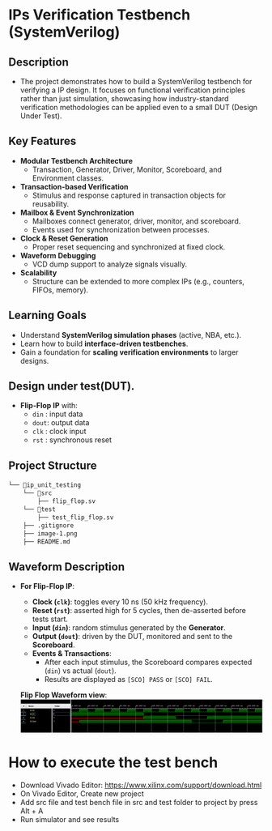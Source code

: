 # IPs Verification Testbench (SystemVerilog)

## Description 
  - The project demonstrates how to build a SystemVerilog testbench for verifying a IP design. It focuses on functional verification principles rather than just simulation, showcasing how industry-standard verification methodologies can be applied even to a small DUT (Design Under Test).

## Key Features 
- **Modular Testbench Architecture**
  - Transaction, Generator, Driver, Monitor, Scoreboard, and Environment classes.
- **Transaction-based Verification**
  - Stimulus and response captured in transaction objects for reusability.
- **Mailbox & Event Synchronization**
  - Mailboxes connect generator, driver, monitor, and scoreboard.
  - Events used for synchronization between processes.
- **Clock & Reset Generation**
  - Proper reset sequencing and synchronized at fixed clock.
- **Waveform Debugging**
  - VCD dump support to analyze signals visually.
- **Scalability**
  - Structure can be extended to more complex IPs (e.g., counters, FIFOs, memory).

## Learning Goals 
- Understand **SystemVerilog simulation phases** (active, NBA, etc.).
- Learn how to build **interface-driven testbenches**.
- Gain a foundation for **scaling verification environments** to larger designs.

## Design under test(DUT).
- **Flip-Flop IP** with:
  - `din` : input data
  - `dout`: output data
  - `clk` : clock input
  - `rst` : synchronous reset

## Project Structure
```
└── 📁ip_unit_testing
    └── 📁src
        ├── flip_flop.sv
    └── 📁test
        ├── test_flip_flop.sv
    ├── .gitignore
    ├── image-1.png
    ├── README.md
```

## Waveform Description
  - **For Flip-Flop IP**:
      - **Clock (`clk`)**: toggles every 10 ns (50 kHz frequency).
      - **Reset (`rst`)**: asserted high for 5 cycles, then de-asserted before tests start.
      - **Input (`din`)**: random stimulus generated by the **Generator**.
      - **Output (`dout`)**: driven by the DUT, monitored and sent to the **Scoreboard**.
      - **Events & Transactions**:  
          - After each input stimulus, the Scoreboard compares expected (`din`) vs actual (`dout`).  
          - Results are displayed as `[SCO] PASS` or `[SCO] FAIL`.  

      **Flip Flop Waveform view**:
      ![alt text](image-1.png)

# How to execute the test bench
  - Download Vivado Editor: https://www.xilinx.com/support/download.html
  - On Vivado Editor, Create new project
  - Add src file and test bench file in src and test folder to project by press Alt + A
  - Run simulator and see results 